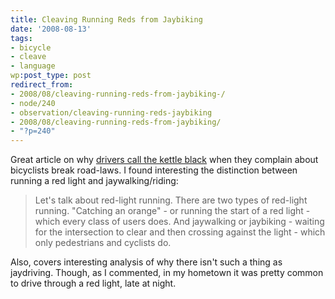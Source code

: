 ```yaml
---
title: Cleaving Running Reds from Jaybiking
date: '2008-08-13'
tags:
- bicycle
- cleave
- language
wp:post_type: post
redirect_from:
- 2008/08/cleaving-running-reds-from-jaybiking-/
- node/240
- observation/cleaving-running-reds-jaybiking
- 2008/08/cleaving-running-reds-from-jaybiking/
- "?p=240"
---
```


Great article on why [drivers call the kettle black](http://www.thewashcycle.com/2008/07/the-myth-of-the.html?cid=126259538#comment-126259538) when they complain about bicyclists break road-laws. I found interesting the distinction between running a red light and jaywalking/riding:

> Let's talk about red-light running. There are two types of red-light running. "Catching an orange" - or running the start of a red light - which every class of users does. And jaywalking or jaybiking - waiting for the intersection to clear and then crossing against the light - which only pedestrians and cyclists do.

Also, covers interesting analysis of why there isn't such a thing as jaydriving. Though, as I commented, in my hometown it was pretty common to drive through a red light, late at night.
